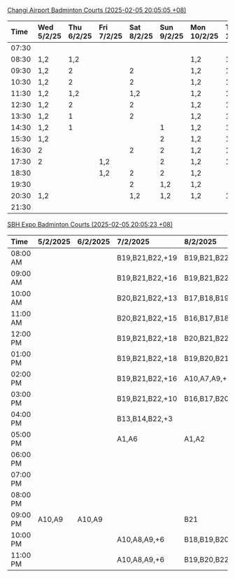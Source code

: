 [Changi Airport Badminton Courts (2025-02-05 20:05:05 +08)](https://www.carc.org.sg/FacilityBooking.aspx)

| Time   | Wed 5/2/25   | Thu 6/2/25   | Fri 7/2/25   | Sat 8/2/25   | Sun 9/2/25   | Mon 10/2/25   | Tue 11/2/25   |
|:-------|:-------------|:-------------|:-------------|:-------------|:-------------|:--------------|:--------------|
| 07:30  |              |              |              |              |              |               |               |
| 08:30  | 1,2          | 1,2          |              |              |              | 1,2           | 1,2           |
| 09:30  | 1,2          | 2            |              | 2            |              | 1,2           | 1,2           |
| 10:30  | 1,2          | 2            |              | 2            |              | 1,2           | 1,2           |
| 11:30  | 1,2          | 1,2          |              | 1,2          |              | 1,2           | 1,2           |
| 12:30  | 1,2          | 2            |              | 2            |              | 1,2           | 1,2           |
| 13:30  | 1,2          | 1            |              | 2            |              | 1,2           | 1,2           |
| 14:30  | 1,2          | 1            |              |              | 1            | 1,2           | 1,2           |
| 15:30  | 1,2          |              |              |              | 2            | 1,2           | 1,2           |
| 16:30  | 2            |              |              | 2            | 2            | 1,2           | 1,2           |
| 17:30  | 2            |              | 1,2          |              | 2            | 1,2           | 1,2           |
| 18:30  |              |              | 1,2          | 2            | 2            | 1,2           |               |
| 19:30  |              |              |              | 2            | 1,2          | 1,2           |               |
| 20:30  | 1,2          |              |              | 1,2          | 1,2          | 1,2           | 1,2           |
| 21:30  |              |              |              |              |              |               |               |

[SBH Expo Badminton Courts (2025-02-05 20:05:23 +08)](https://singaporebadmintonhall.getomnify.com/widgets/O3MRKGBH359GA55KHMG1RD)

| Time     | 5/2/2025   | 6/2/2025   | 7/2/2025        | 8/2/2025        | 9/2/2025        | 10/2/2025       | 11/2/2025      |
|:---------|:-----------|:-----------|:----------------|:----------------|:----------------|:----------------|:---------------|
| 08:00 AM |            |            | B19,B21,B22,+19 | B19,B21,B22,+14 | A7              | B19,B21,B22,+8  | B19,B21,B22,+9 |
| 09:00 AM |            |            | B19,B21,B22,+16 | B19,B21,B22,+15 |                 |                 | B19,B21,B22,+9 |
| 10:00 AM |            |            | B20,B21,B22,+13 | B17,B18,B19,+13 |                 |                 | B19,B21,B22,+6 |
| 11:00 AM |            |            | B20,B21,B22,+15 | B16,B17,B18,+12 | A3              |                 | B20,B21,B22,+5 |
| 12:00 PM |            |            | B19,B21,B22,+18 | B20,B21,B22,+17 | A3,A4,A6        |                 | B19,B21,B22,+9 |
| 01:00 PM |            |            | B19,B21,B22,+18 | B19,B20,B21,+18 |                 | A5,A7,A8,+4     | B19,B21,B22,+9 |
| 02:00 PM |            |            | B19,B21,B22,+16 | A10,A7,A9,+5    | B17             |                 | B19,B21,B22,+6 |
| 03:00 PM |            |            | B19,B21,B22,+10 | B16,B17,B20,+3  |                 |                 | B12            |
| 04:00 PM |            |            | B13,B14,B22,+3  |                 |                 |                 |                |
| 05:00 PM |            |            | A1,A6           | A1,A2           |                 |                 | B12,B13,B14    |
| 06:00 PM |            |            |                 |                 |                 |                 |                |
| 07:00 PM |            |            |                 |                 |                 | A1,A7,A8        |                |
| 08:00 PM |            |            |                 |                 |                 | B20,B21,B22,+10 |                |
| 09:00 PM | A10,A9     | A10,A9     |                 | B21             | B11,B13,B15,+1  | B20,B21,B22,+15 |                |
| 10:00 PM |            |            | A10,A8,A9,+6    | B18,B19,B20,+15 | B20,B21,B22,+17 | A10,A8,A9,+7    |                |
| 11:00 PM |            |            | A10,A8,A9,+6    | B19,B20,B22,+16 | B20,B21,B22,+17 | A10,A8,A9,+7    |                |
